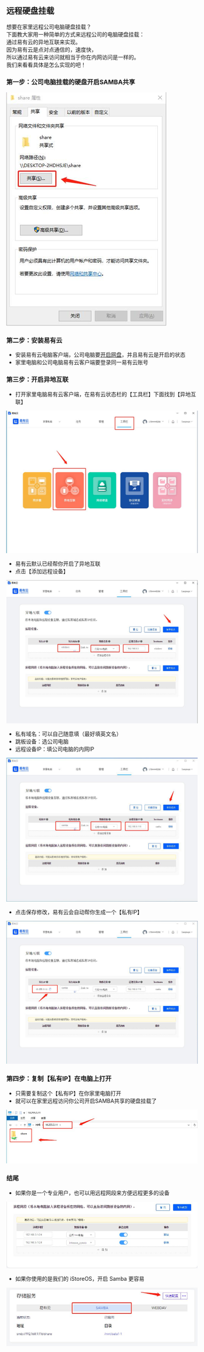 ## 远程硬盘挂载

想要在家里远程公司电脑硬盘挂载？   
下面教大家用一种简单的方式来远程公司的电脑硬盘挂载：  
通过易有云的异地互联来实现。  
因为易有云是点对点通信的，速度快，  
所以通过易有云来访问就相当于你在内网访问是一样的。  
我们来看看具体是怎么实现的吧！  

### 第一步：公司电脑挂载的硬盘开启SAMBA共享

![image](./image/mount/11.jpg)

### 第二步：安装易有云
-  安装易有云电脑客户端，公司电脑要[开启网盘]((https://doc.linkease.com/zh/guide/linkease/install/device/windows.html))，并且易有云是开启的状态
- 家里电脑和公司电脑易有云客户端要登录同一易有云账号

### 第三步：开启异地互联
- 打开家里电脑易有云客户端，在易有云状态栏的【工具栏】下面找到【异地互联】

![image](./image/remote/1.jpg)

- 易有云默认已经帮你开启了异地互联
- 点击【添加远程设备】

![image](./image/remote/20.jpg)

- 私有域名：可以自己随意填（最好填英文名）
- 跳板设备：选公司电脑
- 远程设备IP：填公司电脑的内网IP

![image](./image/mount/6.jpg)

- 点击保存修改，易有云会自动帮你生成一个【私有IP】

![image](./image/mount/7.jpg)

### 第四步：复制【私有IP】在电脑上打开
- 只需要复制这个【私有IP】在你家里电脑打开
- 就可以在家里远程访问你公司开启SAMBA共享的硬盘挂载了

![image](./image/mount/8.jpg)

### 结尾

- 如果你是一个专业用户，也可以用远程网段来方便远程更多的设备

![image](./image/mount/9.jpg)

- 如果你使用的是我们的 iStoreOS，开启 Samba 更容易

![image](./image/mount/10.jpg)

